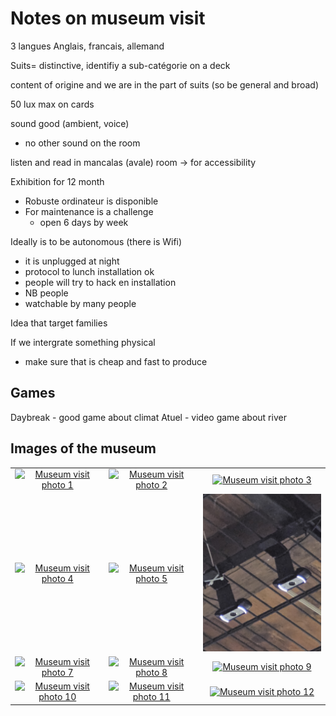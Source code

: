 # Notes on museum visit

3 langues Anglais, francais, allemand

Suits= distinctive, identifiy a sub-catégorie on a deck

content of origine and we are in the part of suits (so be general and broad)

50 lux max on cards

sound good (ambient, voice)
- no other sound on the room

listen and read in mancalas (avale) room -> for accessibility

Exhibition for 12 month
- Robuste ordinateur is disponible
- For maintenance is a challenge
	- open 6 days by week

Ideally is to be autonomous (there is Wifi)
- it is unplugged at night
- protocol to lunch installation ok
- people will try to hack en installation
- NB people
- watchable by many people

Idea that target families

If we intergrate something physical
- make sure that is cheap and fast to produce

## Games

Daybreak - good game about climat
Atuel - video game about river

## Images of the museum

<div align="center">
<table>
	<tr>
		<td align="center">
			<a href="museum-visit-1.jpg"><img src="museum-visit-1.jpg" alt="Museum visit photo 1" width="240"></a>
		</td>
		<td align="center">
			<a href="museum-visit-2.jpg"><img src="museum-visit-2.jpg" alt="Museum visit photo 2" width="240"></a>
		</td>
		<td align="center">
			<a href="museum-visit-3.jpg"><img src="museum-visit-3.jpg" alt="Museum visit photo 3" width="240"></a>
		</td>
	</tr>
	<tr>
		<td align="center">
			<a href="museum-visit-4.jpg"><img src="museum-visit-4.jpg" alt="Museum visit photo 4" width="240"></a>
		</td>
		<td align="center">
			<a href="museum-visit-5.jpg"><img src="museum-visit-5.jpg" alt="Museum visit photo 5" width="240"></a>
		</td>
		<td align="center">
			<a href="museum-visit-6.jpg"><img src="museum-visit-6.jpg" alt="Museum visit photo 6" width="240"></a>
		</td>
	</tr>
	<tr>
		<td align="center">
			<a href="museum-visit-7.jpg"><img src="museum-visit-7.jpg" alt="Museum visit photo 7" width="240"></a>
		</td>
		<td align="center">
			<a href="museum-visit-8.jpg"><img src="museum-visit-8.jpg" alt="Museum visit photo 8" width="240"></a>
		</td>
		<td align="center">
			<a href="museum-visit-9.jpg"><img src="museum-visit-9.jpg" alt="Museum visit photo 9" width="240"></a>
		</td>
	</tr>
	<tr>
		<td align="center">
			<a href="museum-visit-10.jpg"><img src="museum-visit-10.jpg" alt="Museum visit photo 10" width="240"></a>
		</td>
		<td align="center">
			<a href="museum-visit-11.jpg"><img src="museum-visit-11.jpg" alt="Museum visit photo 11" width="240"></a>
		</td>
		<td align="center">
			<a href="museum-visit-12.jpg"><img src="museum-visit-12.jpg" alt="Museum visit photo 12" width="240"></a>
		</td>
	</tr>
</table>
</div>